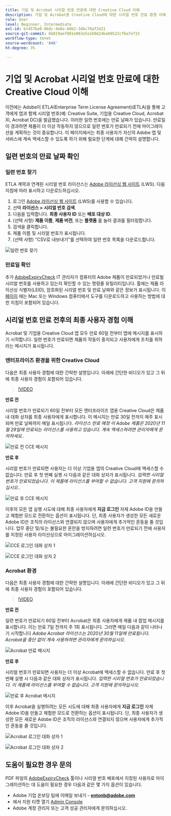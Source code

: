 ```yaml
---
title: 기업 및 Acrobat 시리얼 번호 만료에 대한 Creative Cloud 이해
description: 기업 및 Acrobat용 Creative Cloud에 대한 시리얼 번호 만료 환경 이해
role: User
level: Beginner, Intermediate
exl-id: bc457be0-86dc-4e8a-b6b2-34bc76af2d21
source-git-commit: 6b819aef801e003e5a160d24ba69522cf6a7e715
workflow-type: tm+mt
source-wordcount: '848'
ht-degree: 3%

---
```


# 기업 및 Acrobat 시리얼 번호 만료에 대한 Creative Cloud 이해

이전에는 Adobe이 ETLA(Enterprise Term License Agreement)(ETLA)을 통해 고객에게 앱과 함께 시리얼 번호(예: Creative Suite, 기업용 Creative Cloud, Acrobat XI, Acrobat DC)을 발급했습니다. 이러한 일련 번호에는 만료 날짜가 있습니다. 만료일이 경과하면 제품이 더 이상 작동하지 않으므로 일련 번호가 만료되기 전에 마이그레이션을 계획하는 것이 중요합니다. 이 페이지에서는 최종 사용자가 자신의 Adobe 앱 및 서비스에 계속 액세스할 수 있도록 하기 위해 필요한 단계에 대해 간략히 설명합니다.

## 일련 번호의 만료 날짜 확인

### 일련 번호 찾기

ETLA 계약과 연계된 시리얼 번호 라이선스는 [Adobe 라이선싱 웹 사이트](https://licensing.adobe.com/) (LWS). 다음 지침에 따라 표시하고 다운로드하십시오.

1. 로그인 [Adobe 라이선싱 웹 사이트](https://licensing.adobe.com/) (LWS)를 사용할 수 있습니다.
1. 선택 **라이선스 > 시리얼 번호 검색**.
1. 다음을 입력합니다. **최종 사용자 ID** 또는 **배포 대상 ID**.
1. (선택 사항) **제품 이름**, **제품 버전**, 또는 **플랫폼** 를 눌러 결과를 필터링합니다.
1. 검색을 클릭합니다.
1. 제품 이름 및 시리얼 번호가 표시됩니다.
1. (선택 사항) &quot;CSV로 내보내기&quot;를 선택하여 일련 번호 목록을 다운로드합니다.

![일련 번호 찾기](assets/retrieveserialnumbers.png)

### 만료일 확인

추가 [AdobeExpiryCheck](https://helpx.adobe.com/enterprise/kb/volume-license-expiration-check.html) IT 관리자가 컴퓨터의 Adobe 제품이 만료되었거나 만료될 시리얼 번호를 사용하고 있는지 확인할 수 있는 명령줄 유틸리티입니다. 툴에는 제품 라이선싱 식별자(LEID), 암호화된 시리얼 번호 및 만료 날짜와 같은 정보가 표시됩니다. 이 [페이지](https://helpx.adobe.com/enterprise/kb/volume-license-expiration-check.html) 에는 Mac 또는 Windows 컴퓨터에서 도구를 다운로드하고 사용하는 방법에 대한 지침이 포함되어 있습니다.

## 시리얼 번호 만료 전후의 최종 사용자 경험 이해

Acrobat 및 기업용 Creative Cloud 앱 모두 만료 60일 전부터 앱에 메시지를 표시하기 시작합니다. 일련 번호가 만료되면 제품의 작동이 중지되고 사용자에게 조치를 취하라는 메시지가 표시됩니다.

### 엔터프라이즈 환경을 위한 Creative Cloud

다음은 최종 사용자 경험에 대한 간략한 설명입니다. 아래에 간단한 비디오가 있고 그 뒤에 최종 사용자 경험이 포함되어 있습니다.

>[!VIDEO](https://video.tv.adobe.com/v/331746?hidetitle=true)

**만료 전**

시리얼 번호가 만료되기 60일 전부터 모든 엔터프라이즈 앱용 Creative Cloud은 제품 내 대화 상자를 최종 사용자에게 표시합니다. 이 메시지는 만료 30일 전까지 매주 표시되며 만료 날짜까지 매일 표시됩니다. *라이선스 만료 예정 이 Adobe 제품은 2020년 11월 29일에 만료되는 라이선스를 사용하고 있습니다. 계속 액세스하려면 관리자에게 문의하세요.*.

![만료 전 CCE 메시지](assets/cceexpiring.png)

**만료 후**

시리얼 번호가 만료되면 사용자는 더 이상 기업용 앱의 Creative Cloud에 액세스할 수 없습니다. 만료 후 첫 번째 실행 시 다음과 같은 대화 상자가 표시됩니다. *입력한 시리얼 번호가 만료되었습니다. 이 제품에 라이선스를 부여할 수 없습니다. 고객 지원에 문의하십시오.*.

![만료 후 CCE 메시지](assets/cceafterexpire.png)

이후의 모든 앱 실행 시도에 대해 최종 사용자에게 **지금 로그인** 자체 Adobe ID을 만들고 체험판 모드로 전환하는 옵션이 표시됩니다. 단, 최종 사용자가 생성한 모든 새로운 Adobe ID은 조직의 라이선스와 연결되지 않으며 사용자에게 추가적인 혼동을 줄 것입니다. 업무 중단 및/또는 불필요한 혼란을 방지하려면 일련 번호가 만료되기 전에 사용자를 지정된 사용자 라이선싱으로 마이그레이션하십시오.

![CCE 로그인 대화 상자 1](assets/ccesignin1.png)

![CCE 로그인 대화 상자 2](assets/ccesignin2.png)

### Acrobat 환경

다음은 최종 사용자 경험에 대한 간략한 설명입니다. 아래에 간단한 비디오가 있고 그 뒤에 최종 사용자 경험이 포함되어 있습니다.

>[!VIDEO](https://video.tv.adobe.com/v/331749?hidetitle=true)


**만료 전**

일련 번호가 만료되기 60일 전부터 Acrobat은 최종 사용자에게 제품 내 팝업 메시지를 표시합니다. 이는 만료 7일 전까지 주 1회 표시됩니다. 그러면 매일 다음과 같이 나타나기 시작합니다 *Adobe Acrobat 라이선스는 2020년 30월 11일에 만료됩니다. Acrobat을 중단 없이 계속 사용하려면 관리자에게 문의하십시오.*

![Acrobat 만료 메시지](assets/acrobatexpiring.png)

**만료 후**

시리얼 번호가 만료되면 사용자는 더 이상 Acrobat에 액세스할 수 없습니다. 만료 후 첫 번째 실행 시 다음과 같은 대화 상자가 표시됩니다. *입력한 시리얼 번호가 만료되었습니다. 이 제품에 라이선스를 부여할 수 없습니다. 고객 지원에 문의하십시오.*

![만료 후 Acrobat 메시지](assets/acrobatafterexpire.png)

이후 Acrobat을 실행하려는 모든 시도에 대해 최종 사용자에게 **지금 로그인** 자체 Adobe ID을 만들고 체험판 모드로 전환하는 옵션이 표시됩니다. 단, 최종 사용자가 생성한 모든 새로운 Adobe ID은 조직의 라이선스와 연결되지 않으며 사용자에게 추가적인 혼동을 줄 것입니다.

![Acrobat 로그인 대화 상자 1](assets/acrobatsignin1.png)

![Acrobat 로그인 대화 상자 2](assets/acrobatsignin2.png)

## 도움이 필요한 경우 문의

PDF 파일의 [AdobeExpiryCheck](https://helpx.adobe.com/enterprise/kb/volume-license-expiration-check.html) 툴이나 시리얼 번호 배포에서 지정된 사용자로 마이그레이션하는 데 도움이 필요한 경우 다음과 같은 몇 가지 옵션이 있습니다.
* Adobe 기업 온보딩 팀에 이메일 보내기 - **entonb@adobe.com**
* 에서 지원 티켓 열기 [Admin Console](https://adminconsole.adobe.com/support)
* Adobe 계정 관리자 또는 고객 성공 관리자에게 문의하십시오.
